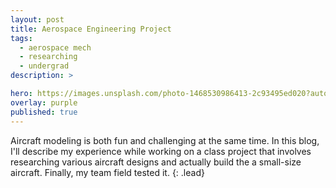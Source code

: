 ```yaml
---
layout: post
title: Aerospace Engineering Project
tags:
  - aerospace mech
  - researching
  - undergrad
description: >

hero: https://images.unsplash.com/photo-1468530986413-2c93495ed020?auto=format&fit=crop&w=1349&q=60&ixid=dW5zcGxhc2guY29tOzs7Ozs%3D
overlay: purple
published: true
---
```

Aircraft modeling is both fun and challenging at the same time. In this blog, I'll describe
my experience while working on a class project that involves researching various aircraft designs
and actually build the a small-size aircraft. Finally, my team field tested it.
{: .lead}
